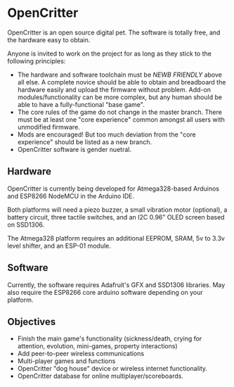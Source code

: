 # OpenCritter

OpenCritter is an open source digital pet. The software is totally free, and the hardware easy to obtain.

Anyone is invited to work on the project for as long as they stick to the following principles:

- The hardware and software toolchain must be *NEWB FRIENDLY* above all else. A complete novice should be able to obtain and breadboard the hardware easily and upload the firmware without problem. Add-on modules/functionality can be more complex, but any human should be able to have a fully-functional "base game".
- The core rules of the game do not change in the master branch. There must be at least one "core experience" common amongst all users with unmodified firmware.
- Mods are encouraged! But too much deviation from the "core experience" should be listed as a new branch.
- OpenCritter software is gender nuetral.

## Hardware

OpenCritter is currently being developed for Atmega328-based Arduinos and ESP8266 NodeMCU in the Arduino IDE.

Both platforms will need a piezo buzzer, a small vibration motor (optional), a battery circuit, three tactile switches, and an I2C 0.96" OLED screen based on SSD1306.

The Atmega328 platform requires an additional EEPROM, SRAM, 5v to 3.3v level shifter, and an ESP-01 module.

## Software

Currently, the software requires Adafruit's GFX and SSD1306 libraries. May also require the ESP8266 core arduino software depending on your platform.

## Objectives

- Finish the main game's functionality (sickness/death, crying for attention, evolution, mini-games, property interactions)
- Add peer-to-peer wireless communications
- Multi-player games and functions
- OpenCritter "dog house" device or wireless internet functionality.
- OpenCritter database for online multiplayer/scoreboards.
